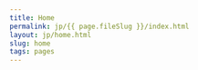 ```yaml
---
title: Home
permalink: jp/{{ page.fileSlug }}/index.html
layout: jp/home.html
slug: home
tags: pages
---
```



